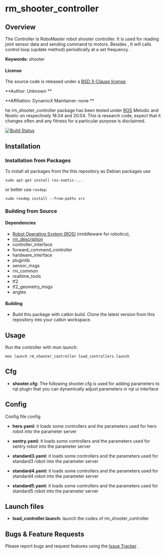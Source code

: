 # rm_shooter_controller

## Overview

The Controller is RoboMaster robot shooter controller. It is used for reading joint sensor data and sending command to motors. Besides , It will calls control loop (update method) periodically at a set frequency .

**Keywords:** shooter
#### License

The source code is released under a [BSD 3-Clause license]().

**Author: Unknown  **

**Affiliation: DynamicX Maintainer: none **

he rm_shooter_controller package has been tested under [ROS](http://www.ros.org) Melodic and Noetic on respectively 18.04 and 20.04. This is research code, expect that it changes often and any fitness for a particular purpose is disclaimed.

[![Build Status](http://rsl-ci.ethz.ch/buildStatus/icon?job=ros_best_practices)](http://rsl-ci.ethz.ch/job/ros_best_practices/)

## Installation

### Installation from Packages

To install all packages from the this repository as Debian packages use

```plaintext
sudo apt-get install ros-noetic-...
```

or better use `rosdep`:

```
sudo rosdep install --from-paths src 
```

### Building from Source

#### Dependencies

- [Robot Operating System (ROS)](http://wiki.ros.org/) (middleware for robotics),
- [rm_description](https://github.com/gdut-dynamic-x/rm_description)
- controller_interface
- forward_command_controller
- hardware_interface
- pluginlib
- sensor_msgs
- rm_common
- realtime_tools
- tf2
- tf2_geometry_msgs
- angles

#### Building

+ Build this package with catkin build. Clone the latest version from this repository into your catkin workspace.

## Usage

Run the controller with mon launch:

```
mon launch rm_shooter_controller load_controllers.launch
```

## Cfg

+ **shooter.cfg:** The following shooter.cfg is used for adding parameters to rqt plugin that you can dynamically adjust parameters in rqt ui interface

## Config

Config file config

+ **hero.yaml:** it loads some controllers and the parameters used for hero robot into the parameter server

+ **sentry.yaml:** it loads some controllers and the parameters used for sentry robot into the parameter server

+ **standard3.yaml:** it loads some controllers and the parameters used for standard3 robot into the parameter server

+ **standard4.yaml:** it loads some controllers and the parameters used for standard4 robot into the parameter server

+ **standard5.yaml:** it loads some controllers and the parameters used for standard5 robot into the parameter server

## Launch files

- **load_controller.launch:** launch the codes of rm_shooter_controller

## Bugs & Feature Requests

Please report bugs and request features using the [Issue Tracker](https://github.com/gdut-dynamic-x/simple_chassis_controller/issues) .
